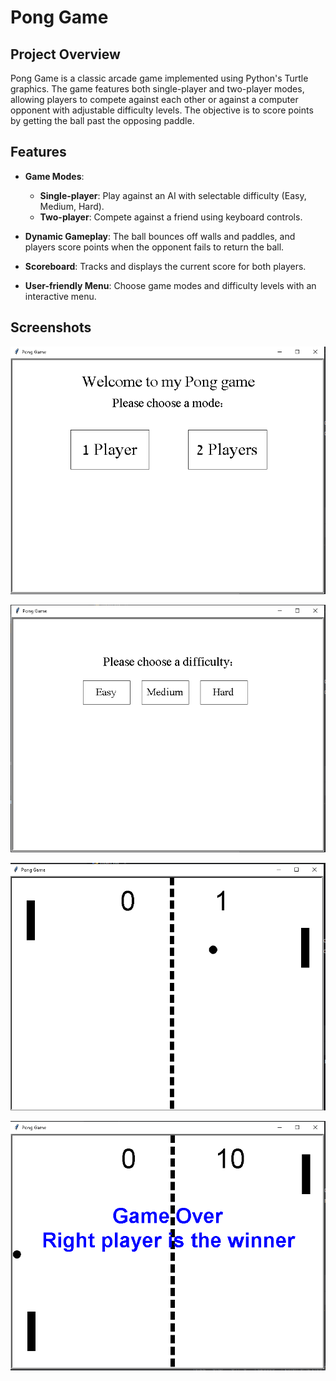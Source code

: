 # Pong Game

## Project Overview
Pong Game is a classic arcade game implemented using Python's Turtle graphics.
The game features both single-player and two-player modes, allowing players to compete against each other or against a computer opponent with adjustable difficulty levels.
The objective is to score points by getting the ball past the opposing paddle.

## Features
- **Game Modes**: 
  - **Single-player**: Play against an AI with selectable difficulty (Easy, Medium, Hard).
  - **Two-player**: Compete against a friend using keyboard controls.
  
- **Dynamic Gameplay**: The ball bounces off walls and paddles, and players score points when the opponent fails to return the ball.

- **Scoreboard**: Tracks and displays the current score for both players.

- **User-friendly Menu**: Choose game modes and difficulty levels with an interactive menu.

## Screenshots

![Game Menu](screenshots/menu.png)


![1player difficulty](screenshots/1player_difficulty.png)


![Gameplay](screenshots/gameplay.png)


![Game Over](screenshots/game_over.png)
